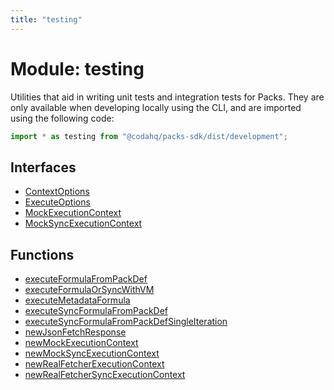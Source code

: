 ```yaml
---
title: "testing"
---
```

# Module: testing

Utilities that aid in writing unit tests and integration tests for Packs.
They are only available when developing locally using the CLI, and are
imported using the following code:
```ts
import * as testing from "@codahq/packs-sdk/dist/development";
```

## Interfaces

- [ContextOptions](../interfaces/testing.ContextOptions.md)
- [ExecuteOptions](../interfaces/testing.ExecuteOptions.md)
- [MockExecutionContext](../interfaces/testing.MockExecutionContext.md)
- [MockSyncExecutionContext](../interfaces/testing.MockSyncExecutionContext.md)

## Functions

- [executeFormulaFromPackDef](../functions/testing.executeFormulaFromPackDef.md)
- [executeFormulaOrSyncWithVM](../functions/testing.executeFormulaOrSyncWithVM.md)
- [executeMetadataFormula](../functions/testing.executeMetadataFormula.md)
- [executeSyncFormulaFromPackDef](../functions/testing.executeSyncFormulaFromPackDef.md)
- [executeSyncFormulaFromPackDefSingleIteration](../functions/testing.executeSyncFormulaFromPackDefSingleIteration.md)
- [newJsonFetchResponse](../functions/testing.newJsonFetchResponse.md)
- [newMockExecutionContext](../functions/testing.newMockExecutionContext.md)
- [newMockSyncExecutionContext](../functions/testing.newMockSyncExecutionContext.md)
- [newRealFetcherExecutionContext](../functions/testing.newRealFetcherExecutionContext.md)
- [newRealFetcherSyncExecutionContext](../functions/testing.newRealFetcherSyncExecutionContext.md)
